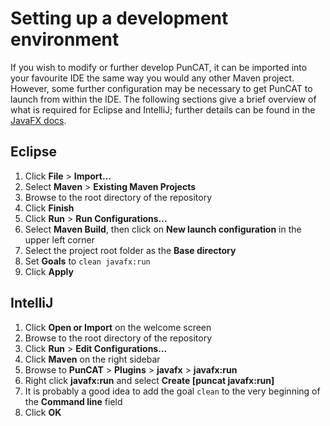 # Setting up a development environment

If you wish to modify or further develop PunCAT, it can be imported
into your favourite IDE the same way you would any other Maven
project.  However, some further configuration may be necessary to get
PunCAT to launch from within the IDE.  The following sections give a
brief overview of what is required for Eclipse and IntelliJ; further
details can be found in the [JavaFX
docs](https://openjfx.io/openjfx-docs).

## Eclipse

1. Click **File** > **Import…**
2. Select **Maven** > **Existing Maven Projects**
3. Browse to the root directory of the repository
4. Click **Finish**
5. Click **Run** > **Run Configurations…**
6. Select **Maven Build**, then click on **New launch configuration**
   in the upper left corner
7. Select the project root folder as the **Base directory**
8. Set **Goals** to `clean javafx:run`
9. Click **Apply**

## IntelliJ

1. Click **Open or Import** on the welcome screen
2. Browse to the root directory of the repository
3. Click **Run** > **Edit Configurations…**
4. Click **Maven** on the right sidebar
5. Browse to **PunCAT** > **Plugins** > **javafx** > **javafx:run**
6. Right click **javafx:run** and select **Create [puncat javafx:run]**
7. It is probably a good idea to add the goal `clean` to the very
   beginning of the **Command line** field
8. Click **OK**
